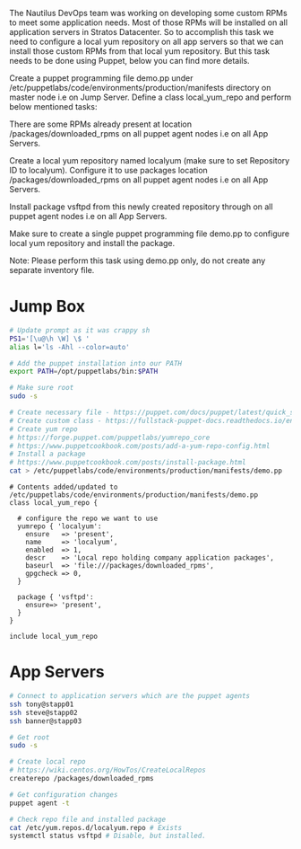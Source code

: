 The Nautilus DevOps team was working on developing some custom RPMs to meet some application needs. Most of those RPMs will be installed on all application servers in Stratos Datacenter. So to accomplish this task we need to configure a local yum repository on all app servers so that we can install those custom RPMs from that local yum repository. But this task needs to be done using Puppet, below you can find more details.

Create a puppet programming file demo.pp under /etc/puppetlabs/code/environments/production/manifests directory on master node i.e on Jump Server. Define a class local_yum_repo and perform below mentioned tasks:

There are some RPMs already present at location /packages/downloaded_rpms on all puppet agent nodes i.e on all App Servers.

Create a local yum repository named localyum (make sure to set Repository ID to localyum). Configure it to use packages location /packages/downloaded_rpms on all puppet agent nodes i.e on all App Servers.

Install package vsftpd from this newly created repository through on all puppet agent nodes i.e on all App Servers.

Make sure to create a single puppet programming file demo.pp to configure local yum repository and install the package.

Note: Please perform this task using demo.pp only, do not create any separate inventory file.

# Jump Box

```bash
# Update prompt as it was crappy sh
PS1='[\u@\h \W] \$ '
alias l='ls -Ahl --color=auto'

# Add the puppet installation into our PATH
export PATH=/opt/puppetlabs/bin:$PATH

# Make sure root
sudo -s

# Create necessary file - https://puppet.com/docs/puppet/latest/quick_start_ntp.html
# Create custom class - https://fullstack-puppet-docs.readthedocs.io/en/latest/puppet_modules.html
# Create yum repo
# https://forge.puppet.com/puppetlabs/yumrepo_core
# https://www.puppetcookbook.com/posts/add-a-yum-repo-config.html
# Install a package
# https://www.puppetcookbook.com/posts/install-package.html
cat > /etc/puppetlabs/code/environments/production/manifests/demo.pp
```

```
# Contents added/updated to /etc/puppetlabs/code/environments/production/manifests/demo.pp
class local_yum_repo {

  # configure the repo we want to use
  yumrepo { 'localyum':
    ensure   => 'present',
    name     => 'localyum',
    enabled  => 1,
    descr    => 'Local repo holding company application packages',
    baseurl  => 'file:///packages/downloaded_rpms',
    gpgcheck => 0,
  }

  package { 'vsftpd':
    ensure=> 'present',
  }
}

include local_yum_repo
```

# App Servers

```bash
# Connect to application servers which are the puppet agents
ssh tony@stapp01
ssh steve@stapp02
ssh banner@stapp03

# Get root
sudo -s

# Create local repo
# https://wiki.centos.org/HowTos/CreateLocalRepos
createrepo /packages/downloaded_rpms

# Get configuration changes
puppet agent -t

# Check repo file and installed package
cat /etc/yum.repos.d/localyum.repo # Exists
systemctl status vsftpd # Disable, but installed.
```
